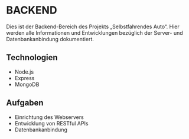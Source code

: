 # BACKEND

Dies ist der Backend-Bereich des Projekts „Selbstfahrendes Auto“. Hier werden alle Informationen und Entwicklungen bezüglich der Server- und Datenbankanbindung dokumentiert.

## Technologien
- Node.js
- Express
- MongoDB

## Aufgaben
- Einrichtung des Webservers
- Entwicklung von RESTful APIs
- Datenbankanbindung
